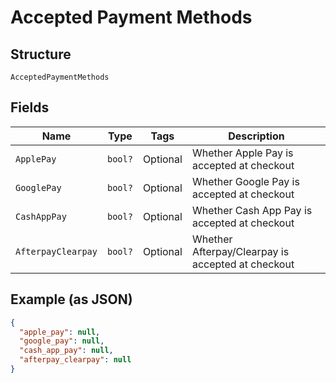 
# Accepted Payment Methods

## Structure

`AcceptedPaymentMethods`

## Fields

| Name | Type | Tags | Description |
|  --- | --- | --- | --- |
| `ApplePay` | `bool?` | Optional | Whether Apple Pay is accepted at checkout |
| `GooglePay` | `bool?` | Optional | Whether Google Pay is accepted at checkout |
| `CashAppPay` | `bool?` | Optional | Whether Cash App Pay is accepted at checkout |
| `AfterpayClearpay` | `bool?` | Optional | Whether Afterpay/Clearpay is accepted at checkout |

## Example (as JSON)

```json
{
  "apple_pay": null,
  "google_pay": null,
  "cash_app_pay": null,
  "afterpay_clearpay": null
}
```

